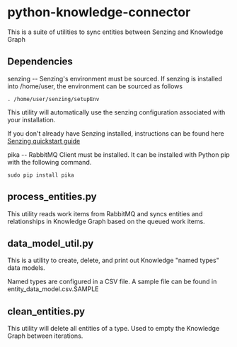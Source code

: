 # python-knowledge-connector

This is a suite of utilities to sync entities between Senzing and Knowledge Graph

## Dependencies
senzing -- Senzing's environment must be sourced.  If senzing is installed into /home/user, the environment can be sourced as follows
```
. /home/user/senzing/setupEnv
```

This utility will automatically use the senzing configuration associated with your installation.

If you don't already have Senzing installed, instructions can be found here [Senzing quickstart guide](https://senzing.zendesk.com/hc/en-us/articles/115002408867-Quickstart-Guide)

pika -- RabbitMQ Client must be installed.  It can be installed with Python pip with the following command.

```
sudo pip install pika
```

## process_entities.py

This utility reads work items from RabbitMQ and syncs entities and relationships in Knowledge Graph based on the queued work items.

## data_model_util.py

This is a utility to create, delete, and print out Knowledge "named types" data models.  

Named types are configured in a CSV file.  A sample file can be found in entity_data_model.csv.SAMPLE

## clean_entities.py

This utility will delete all entities of a type.  Used to empty the Knowledge Graph between iterations.

